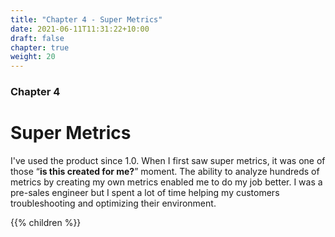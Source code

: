 ```yaml
---
title: "Chapter 4 - Super Metrics"
date: 2021-06-11T11:31:22+10:00
draft: false
chapter: true
weight: 20
---
```


### Chapter 4
# Super Metrics

I've used the product since 1.0. When I first saw super metrics, it was one of those “**is this created for me?**” moment. The ability to analyze hundreds of metrics by creating my own metrics enabled me to do my job better. I was a pre-sales engineer but I spent a lot of time helping my customers troubleshooting and optimizing their environment. 

{{% children %}}